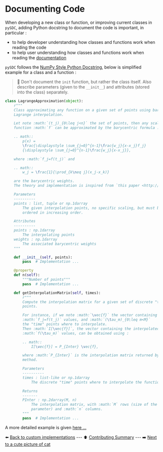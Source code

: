 # Documenting Code

When developing a new class or function, or improving current classes in `pySDC`, adding Python docstring to document the code is important, in particular :

- to help developer understanding how classes and functions work when reading the code
- to help user understanding how classes and functions work when reading the [documentation](https://parallel-in-time.org/pySDC/#api-documentation)

`pySDC` follows the [NumPy Style Python Docstring](https://numpydoc.readthedocs.io/en/latest/format.html), below is simplified example
for a class and a function :

> :bell: Don't document the `init` function, but rather the class itself. Also describe parameters (given to the `__init__`) and attributes (stored into the class) separately.

```python
class LagrangeApproximation(object):
    r"""
    Class approximating any function on a given set of points using barycentric
    Lagrange interpolation.

    Let note :math:`(t_j)_{0\leq j<n}` the set of points, then any scalar
    function :math:`f` can be approximated by the barycentric formula :

    .. math::
        p(x) =
        \frac{\displaystyle \sum_{j=0}^{n-1}\frac{w_j}{x-x_j}f_j}
        {\displaystyle \sum_{j=0}^{n-1}\frac{w_j}{x-x_j}},

    where :math:`f_j=f(t_j)` and

    .. math::
        w_j = \frac{1}{\prod_{k\neq j}(x_j-x_k)}

    are the barycentric weights.
    The theory and implementation is inspired from `this paper <http://dx.doi.org/10.1137/S0036144502417715>`_.

    Parameters
    ----------
    points : list, tuple or np.1darray
        The given interpolation points, no specific scaling, but must be
        ordered in increasing order.

    Attributes
    ----------
    points : np.1darray
        The interpolating points
    weights : np.1darray
        The associated barycentric weights
    """

    def __init__(self, points):
        pass  # Implementation ...

    @property
    def n(self):
        """Number of points"""
        pass  # Implementation ...

    def getInterpolationMatrix(self, times):
        r"""
        Compute the interpolation matrix for a given set of discrete "time"
        points.

        For instance, if we note :math:`\vec{f}` the vector containing the
        :math:`f_j=f(t_j)` values, and :math:`(\tau_m)_{0\leq m<M}`
        the "time" points where to interpolate.
        Then :math:`I[\vec{f}]`, the vector containing the interpolated
        :math:`f(\tau_m)` values, can be obtained using :

        .. math::
            I[\vec{f}] = P_{Inter} \vec{f},

        where :math:`P_{Inter}` is the interpolation matrix returned by this
        method.

        Parameters
        ----------
        times : list-like or np.1darray
            The discrete "time" points where to interpolate the function.

        Returns
        -------
        PInter : np.2darray(M, n)
            The interpolation matrix, with :math:`M` rows (size of the **times**
            parameter) and :math:`n` columns.
        """
        pass  # Implementation ...

```

A more detailed example is given [here ...](https://sphinxcontrib-napoleon.readthedocs.io/en/latest/example_numpy.html)

:arrow_left: [Back to custom implementations](./04_custom_implementations.md) ---
:arrow_up: [Contributing Summary](./../../CONTRIBUTING.md) ---
:arrow_right: [Next to a cute picture of cat](https://www.vecteezy.com/photo/2098203-silver-tabby-cat-sitting-on-green-background)